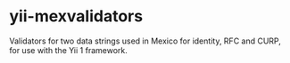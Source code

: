 # yii-mexvalidators
Validators for two data strings used in Mexico for identity, RFC and CURP, for use with the Yii 1 framework.

